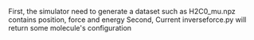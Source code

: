 First, the simulator need to generate a dataset such as H2C0_mu.npz contains position, force and energy
Second, 
Current inverseforce.py will return some molecule's configuration
